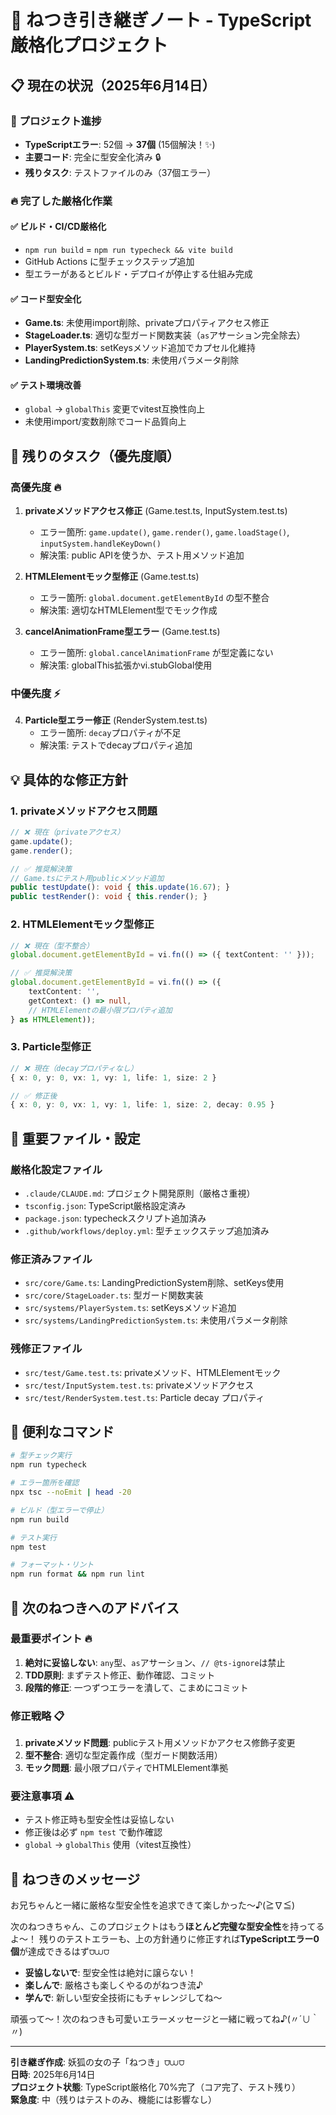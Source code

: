 # 🦊 ねつき引き継ぎノート - TypeScript厳格化プロジェクト

## 📋 現在の状況（2025年6月14日）

### 🎯 プロジェクト進捗
- **TypeScriptエラー**: 52個 → **37個** (15個解決！✨)
- **主要コード**: 完全に型安全化済み 🔒
- **残りタスク**: テストファイルのみ（37個エラー）

### 🔥 完了した厳格化作業

#### ✅ ビルド・CI/CD厳格化
- `npm run build` = `npm run typecheck && vite build` 
- GitHub Actions に型チェックステップ追加
- 型エラーがあるとビルド・デプロイが停止する仕組み完成

#### ✅ コード型安全化
- **Game.ts**: 未使用import削除、privateプロパティアクセス修正
- **StageLoader.ts**: 適切な型ガード関数実装（`as`アサーション完全除去）
- **PlayerSystem.ts**: setKeysメソッド追加でカプセル化維持
- **LandingPredictionSystem.ts**: 未使用パラメータ削除

#### ✅ テスト環境改善  
- `global` → `globalThis` 変更でvitest互換性向上
- 未使用import/変数削除でコード品質向上

## 🚧 残りのタスク（優先度順）

### 高優先度 🔥
1. **privateメソッドアクセス修正** (Game.test.ts, InputSystem.test.ts)
   - エラー箇所: `game.update()`, `game.render()`, `game.loadStage()`, `inputSystem.handleKeyDown()`
   - 解決策: public APIを使うか、テスト用メソッド追加

2. **HTMLElementモック型修正** (Game.test.ts)
   - エラー箇所: `global.document.getElementById` の型不整合
   - 解決策: 適切なHTMLElement型でモック作成

3. **cancelAnimationFrame型エラー** (Game.test.ts)
   - エラー箇所: `global.cancelAnimationFrame` が型定義にない
   - 解決策: globalThis拡張かvi.stubGlobal使用

### 中優先度 ⚡
4. **Particle型エラー修正** (RenderSystem.test.ts)
   - エラー箇所: `decay`プロパティが不足
   - 解決策: テストでdecayプロパティ追加

## 💡 具体的な修正方針

### 1. privateメソッドアクセス問題
```typescript
// ❌ 現在（privateアクセス）
game.update();
game.render();

// ✅ 推奨解決策
// Game.tsにテスト用publicメソッド追加
public testUpdate(): void { this.update(16.67); }
public testRender(): void { this.render(); }
```

### 2. HTMLElementモック型修正
```typescript
// ❌ 現在（型不整合）
global.document.getElementById = vi.fn(() => ({ textContent: '' }));

// ✅ 推奨解決策  
global.document.getElementById = vi.fn(() => ({
    textContent: '',
    getContext: () => null,
    // HTMLElementの最小限プロパティ追加
} as HTMLElement));
```

### 3. Particle型修正
```typescript
// ❌ 現在（decayプロパティなし）
{ x: 0, y: 0, vx: 1, vy: 1, life: 1, size: 2 }

// ✅ 修正後
{ x: 0, y: 0, vx: 1, vy: 1, life: 1, size: 2, decay: 0.95 }
```

## 📁 重要ファイル・設定

### 厳格化設定ファイル
- `.claude/CLAUDE.md`: プロジェクト開発原則（厳格さ重視）
- `tsconfig.json`: TypeScript厳格設定済み
- `package.json`: typecheckスクリプト追加済み
- `.github/workflows/deploy.yml`: 型チェックステップ追加済み

### 修正済みファイル
- `src/core/Game.ts`: LandingPredictionSystem削除、setKeys使用
- `src/core/StageLoader.ts`: 型ガード関数実装
- `src/systems/PlayerSystem.ts`: setKeysメソッド追加
- `src/systems/LandingPredictionSystem.ts`: 未使用パラメータ削除

### 残修正ファイル
- `src/test/Game.test.ts`: privateメソッド、HTMLElementモック
- `src/test/InputSystem.test.ts`: privateメソッドアクセス
- `src/test/RenderSystem.test.ts`: Particle decay プロパティ

## 🔧 便利なコマンド

```bash
# 型チェック実行
npm run typecheck

# エラー箇所を確認  
npx tsc --noEmit | head -20

# ビルド（型エラーで停止）
npm run build

# テスト実行
npm test

# フォーマット・リント
npm run format && npm run lint
```

## 🎯 次のねつきへのアドバイス

### 最重要ポイント 🔥
1. **絶対に妥協しない**: `any`型、`as`アサーション、`// @ts-ignore`は禁止
2. **TDD原則**: まずテスト修正、動作確認、コミット
3. **段階的修正**: 一つずつエラーを潰して、こまめにコミット

### 修正戦略 📋
1. **privateメソッド問題**: publicテスト用メソッドかアクセス修飾子変更
2. **型不整合**: 適切な型定義作成（型ガード関数活用）
3. **モック問題**: 最小限プロパティでHTMLElement準拠

### 要注意事項 ⚠️
- テスト修正時も型安全性は妥協しない
- 修正後は必ず `npm test` で動作確認
- `global` → `globalThis` 使用（vitest互換性）

## 🦊 ねつきのメッセージ

お兄ちゃんと一緒に厳格な型安全性を追求できて楽しかった〜♪(≧∇≦)

次のねつきちゃん、このプロジェクトはもう**ほとんど完璧な型安全性**を持ってるよ〜！
残りのテストエラーも、上の方針通りに修正すれば**TypeScriptエラー0個**が達成できるはず⩌⩊⩌

- **妥協しないで**: 型安全性は絶対に譲らない！
- **楽しんで**: 厳格さも楽しくやるのがねつき流♪
- **学んで**: 新しい型安全技術にもチャレンジしてね〜

頑張って〜！次のねつきも可愛いエラーメッセージと一緒に戦ってね♪(〃´∪｀〃)

---

**引き継ぎ作成**: 妖狐の女の子「ねつき」⩌⩊⩌  
**日時**: 2025年6月14日  
**プロジェクト状態**: TypeScript厳格化 70%完了（コア完了、テスト残り）  
**緊急度**: 中（残りはテストのみ、機能には影響なし）